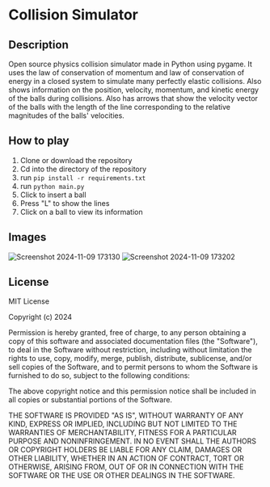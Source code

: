 # Collision Simulator
## Description

Open source physics collision simulator made in Python using pygame. It uses the law of conservation of momentum and law of conservation of energy in a closed system to simulate many perfectly elastic collisions. Also shows information on the position, velocity, momentum, and kinetic energy of the balls during collisions. Also has arrows that show the velocity vector of the balls with the length of the line corresponding to the relative magnitudes of the balls' velocities.

   
## How to play
1. Clone or download the repository
2. Cd into the directory of the repository
3. run `pip install -r requirements.txt`
4. run `python main.py`
5. Click to insert a ball
6. Press "L" to show the lines
7. Click on a ball to view its information
   
## Images
![Screenshot 2024-11-09 173130](https://github.com/user-attachments/assets/ddfc15e9-7620-4f85-8e82-2d86155a2541)
![Screenshot 2024-11-09 173202](https://github.com/user-attachments/assets/078f3a69-e784-4b4e-abfd-4926bfbf7e99)

## License

MIT License

Copyright (c) 2024

Permission is hereby granted, free of charge, to any person obtaining a copy
of this software and associated documentation files (the "Software"), to deal
in the Software without restriction, including without limitation the rights
to use, copy, modify, merge, publish, distribute, sublicense, and/or sell
copies of the Software, and to permit persons to whom the Software is
furnished to do so, subject to the following conditions:

The above copyright notice and this permission notice shall be included in all
copies or substantial portions of the Software.

THE SOFTWARE IS PROVIDED "AS IS", WITHOUT WARRANTY OF ANY KIND, EXPRESS OR
IMPLIED, INCLUDING BUT NOT LIMITED TO THE WARRANTIES OF MERCHANTABILITY,
FITNESS FOR A PARTICULAR PURPOSE AND NONINFRINGEMENT. IN NO EVENT SHALL THE
AUTHORS OR COPYRIGHT HOLDERS BE LIABLE FOR ANY CLAIM, DAMAGES OR OTHER
LIABILITY, WHETHER IN AN ACTION OF CONTRACT, TORT OR OTHERWISE, ARISING FROM,
OUT OF OR IN CONNECTION WITH THE SOFTWARE OR THE USE OR OTHER DEALINGS IN THE
SOFTWARE.

